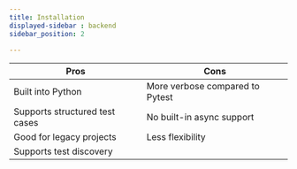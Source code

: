 ```yaml
---
title: Installation
displayed-sidebar : backend
sidebar_position: 2

---
```

| Pros | Cons |
|------|------|
| Built into Python | More verbose compared to Pytest |
| Supports structured test cases | No built-in async support |
| Good for legacy projects | Less flexibility |
| Supports test discovery |